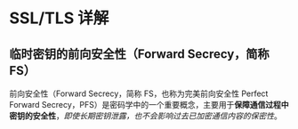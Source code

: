 # SSL/TLS 详解


## 临时密钥的前向安全性（Forward Secrecy，简称 FS）

前向安全性（Forward Secrecy，简称 FS，也称为完美前向安全性 Perfect Forward Secrecy，PFS）是密码学中的一个重要概念，主要用于**保障通信过程中密钥的安全性**，*即使长期密钥泄露，也不会影响过去已加密通信内容的保密性*。

